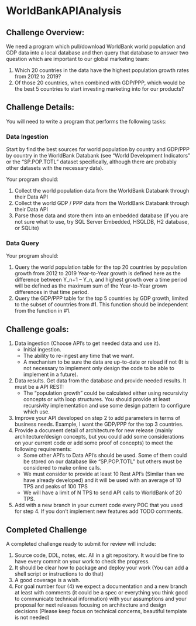 # WorldBankAPIAnalysis

## Challenge Overview:
We need a program which pull/download WorldBank world population and GDP data into a local database and then query that database to answer two question which are important to our global marketing team:

1. Which 20 countries in the data have the highest population growth rates from 2012 to 2019?
2. Of those 20 countries, when combined with GDP/PPP, which would be the best 5 countries to start investing marketing into for our products?


## Challenge Details:
You will need to write a program that performs the following tasks:

### Data Ingestion
Start by find the best sources for world population by country and GDP/PPP by country in the WorldBank Databank (see “World Development Indicators” or the “SP.POP.TOTL” dataset specifically, although there are probably other datasets with the necessary data).

Your program should:
1. Collect the world population data from the WorldBank Databank through their Data API
2. Collect the world GDP / PPP data from the WorldBank Databank through their Data API
3. Parse those data and store them into an embedded database (if you are not sure what to use, try SQL Server Embedded, HSQLDB, H2 database, or SQLite)

### Data Query
Your program should:
1. Query the world population table for the top 20 countries by population growth from 2012 to 2019 Year-to-Year growth is defined here as the difference between Y_n+1 – Y_n, and highest growth over a time period will be defined as the maximum sum of the Year-to-Year grown differences in that time period.
2. Query the GDP/PPP table for the top 5 countries by GDP growth, limited to the subset of countries from #1. This function should be independent from the function in #1.

## Challenge goals:

1. Data ingestion (Choose API’s to get needed data and use it).
   - Initial ingestion.
   - The ability to re-ingest any time that we want.
   - A mechanism to be sure the data are up-to-date or reload if not (It is not necessary to implement only design the code to be able to implement in a future).
2. Data results. Get data from the database and provide needed results. It must be a API REST:
   - The “population growth” could be calculated either using recursivity concepts or with loop structures. You should provide at least recursivity implementation and use some design pattern to configure which use.
3. Improve your API developed on step 2 to add parameters in terms of business needs. Example, I want the GDP/PPP for the top 3 countries.
4. Provide a document detail of architecture for new release (mainly architecture/design concepts, but you could add some considerations on your current code or add some proof of concepts) to meet the following requirements:
   - Some other API’s to Data API’s should be used. Some of them could be stored on our database like  “SP.POP.TOTL” but others must be considered to make online calls.
   - We must consider to provide at least 10 Rest API’s (Similar than we have already developed) and it will be used with an average of 10 TPS and peaks of 100 TPS
   - We will have a limit of N TPS to send API calls to WorldBank of 20 TPS.
5. Add with a new branch in your current code every POC that you used for step 4. If you don’t implement new features add TODO comments.


## Completed Challenge
A completed challenge ready to submit for review will include:
1. Source code, DDL, notes, etc. All in a git repository. It would be fine to have every commit on your work to check the progress.   
2. It should be clear how to package and deploy your work (You can add a shell script or instructions to do that)
3. A good coverage is a wish.
4. For goal number four (4) we expect a documentation and a new branch at least with comments (it could be a spec or everything you think good to communicate technical information) with your assumptions and your proposal for next releases focusing on architecture and design decisions (Please keep focus on technical concerns, beautiful template is not needed)

